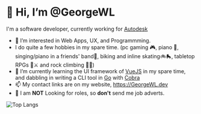 # 👋 Hi, I’m @GeorgeWL

I'm a software developer, currently working for [Autodesk](https://autodesk.com)

- 👀 I’m interested in Web Apps, UX, and Programmming.
- I do quite a few hobbies in my spare time. (pc gaming 🎮, piano 🎹, singing/piano in a friends' band🎤, biking and inline skating🚲🛼, tabletop RPGs 🎲⚔ and rock climbing 🧗‍♂️)
- 🌱 I’m currently learning the UI framework of [VueJS](https://vuejs.org) in my spare time, and dabbling in writing a CLI tool in [Go](https://go.dev/) with [Cobra](https://cobra.dev/)
- 📫 My contact links are on my website, https://GeorgeWL.dev
- 🚫 I am **NOT** Looking for roles, so **don't** send me job adverts.

![Top Langs](https://github-readme-stats.vercel.app/api/top-langs/?username=GeorgeWL&theme=transparent&&show_icons=true&count_weight=0.5&langs_count=10&card_width=1000px) 

<!---
GeorgeWL/GeorgeWL is a ✨ special ✨ repository because its `README.md` (this file) appears on your GitHub profile.
You can click the Preview link to take a look at your changes.
--->
  
